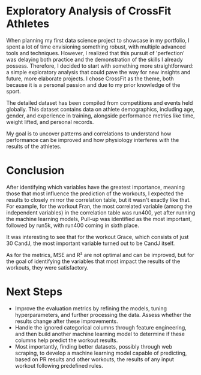 # Exploratory Analysis of CrossFit Athletes

When planning my first data science project to showcase in my portfolio, I spent a lot of time envisioning something robust, with multiple advanced tools and techniques. However, I realized that this pursuit of 'perfection' was delaying both practice and the demonstration of the skills I already possess. Therefore, I decided to start with something more straightforward: a simple exploratory analysis that could pave the way for new insights and future, more elaborate projects. I chose CrossFit as the theme, both because it is a personal passion and due to my prior knowledge of the sport.

The detailed dataset has been compiled from competitions and events held globally. This dataset contains data on athlete demographics, including age, gender, and experience in training, alongside performance metrics like time, weight lifted, and personal records.

My goal is to uncover patterns and correlations to understand how performance can be improved and how physiology interferes with the results of the athletes.

# Conclusion

After identifying which variables have the greatest importance, meaning those that most influence the prediction of the workouts, I expected the results to closely mirror the correlation table, but it wasn't exactly like that. For example, for the workout Fran, the most correlated variable (among the independent variables) in the correlation table was run400, yet after running the machine learning models, Pull-up was identified as the most important, followed by run5k, with run400 coming in sixth place.

It was interesting to see that for the workout Grace, which consists of just 30 CandJ, the most important variable turned out to be CandJ itself.

As for the metrics, MSE and R² are not optimal and can be improved, but for the goal of identifying the variables that most impact the results of the workouts, they were satisfactory.

# Next Steps

* Improve the evaluation metrics by refining the models, tuning hyperparameters, and further processing the data. Assess whether the results change after these improvements.
* Handle the ignored categorical columns through feature engineering, and then build another machine learning model to determine if these columns help predict the workout results.
* Most importantly, finding better datasets, possibly through web scraping, to develop a machine learning model capable of predicting, based on PR results and other workouts, the results of any input workout following predefined rules.
